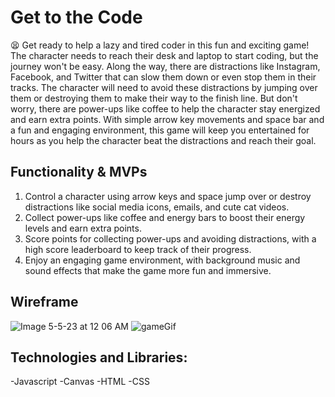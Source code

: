 # Get to the Code
:tired_face:
    Get ready to help a lazy and tired coder in this fun and exciting game! 
    The character needs to reach their desk and laptop to start coding, but the journey won't be easy. Along the way, there are distractions like Instagram, Facebook, and Twitter that can slow them down or even stop them in their tracks. The character will need to avoid these distractions by jumping over them or destroying them to make their way to the finish line. But don't worry, there are power-ups like coffee to help the character stay energized and earn extra points. With simple arrow key movements and space bar and a fun and engaging environment, this game will keep you entertained for hours as you help the character beat the distractions and reach their goal.


## Functionality & MVPs

1. Control a character using arrow keys and space jump over or destroy distractions like social media icons, emails, and cute cat videos.
2. Collect power-ups like coffee and energy bars to boost their energy levels and earn extra points.
3. Score points for collecting power-ups and avoiding distractions, with a high score leaderboard to keep track of their progress.
4. Enjoy an engaging game environment, with background music and sound effects that make the game more fun and immersive.

## Wireframe

![Image 5-5-23 at 12 06 AM](https://user-images.githubusercontent.com/102131320/236465297-d768a079-c8a4-4616-943f-ffbf83dbecae.jpg)
![gameGif](https://github.com/mervedespaillat/get-to-the-code/assets/102131320/61ed9cde-ac79-494d-b943-81e90b7de460)


## Technologies and Libraries:

-Javascript
-Canvas
-HTML
-CSS   

